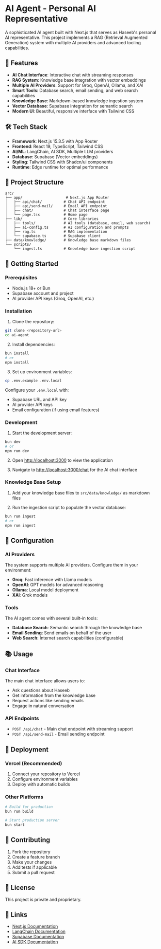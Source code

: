# AI Agent - Personal AI Representative

A sophisticated AI agent built with Next.js that serves as Haseeb's personal AI representative. This project implements a RAG (Retrieval Augmented Generation) system with multiple AI providers and advanced tooling capabilities.

## 🚀 Features

- **AI Chat Interface**: Interactive chat with streaming responses
- **RAG System**: Knowledge base integration with vector embeddings
- **Multiple AI Providers**: Support for Groq, OpenAI, Ollama, and XAI
- **Smart Tools**: Database search, email sending, and web search capabilities
- **Knowledge Base**: Markdown-based knowledge ingestion system
- **Vector Database**: Supabase integration for semantic search
- **Modern UI**: Beautiful, responsive interface with Tailwind CSS

## 🛠️ Tech Stack

- **Framework**: Next.js 15.3.5 with App Router
- **Frontend**: React 19, TypeScript, Tailwind CSS
- **AI/ML**: LangChain, AI SDK, Multiple LLM providers
- **Database**: Supabase (Vector embeddings)
- **Styling**: Tailwind CSS with Shadcn/ui components
- **Runtime**: Edge runtime for optimal performance

## 📁 Project Structure

```
src/
├── app/                    # Next.js App Router
│   ├── api/chat/          # Chat API endpoint
│   ├── api/send-mail/     # Email API endpoint
│   ├── chat/              # Chat interface page
│   └── page.tsx           # Home page
├── lib/                   # Core libraries
│   ├── tools/             # AI tools (database, email, web search)
│   ├── ai-config.ts       # AI configuration and prompts
│   ├── rag.ts             # RAG implementation
│   └── supabase.ts        # Supabase client
├── data/knowledge/        # Knowledge base markdown files
└── scripts/
    └── ingest.ts          # Knowledge base ingestion script
```

## 🚀 Getting Started

### Prerequisites

- Node.js 18+ or Bun
- Supabase account and project
- AI provider API keys (Groq, OpenAI, etc.)

### Installation

1. Clone the repository:
```bash
git clone <repository-url>
cd ai-agent
```

2. Install dependencies:
```bash
bun install
# or
npm install
```

3. Set up environment variables:
```bash
cp .env.example .env.local
```

Configure your `.env.local` with:
- Supabase URL and API key
- AI provider API keys
- Email configuration (if using email features)

### Development

1. Start the development server:
```bash
bun dev
# or
npm run dev
```

2. Open [http://localhost:3000](http://localhost:3000) to view the application

3. Navigate to [http://localhost:3000/chat](http://localhost:3000/chat) for the AI chat interface

### Knowledge Base Setup

1. Add your knowledge base files to `src/data/knowledge/` as markdown files

2. Run the ingestion script to populate the vector database:
```bash
bun run ingest
# or
npm run ingest
```

## 🔧 Configuration

### AI Providers

The system supports multiple AI providers. Configure them in your environment:

- **Groq**: Fast inference with Llama models
- **OpenAI**: GPT models for advanced reasoning
- **Ollama**: Local model deployment
- **XAI**: Grok models

### Tools

The AI agent comes with several built-in tools:

- **Database Search**: Semantic search through the knowledge base
- **Email Sending**: Send emails on behalf of the user
- **Web Search**: Internet search capabilities (configurable)

## 📚 Usage

### Chat Interface

The main chat interface allows users to:
- Ask questions about Haseeb
- Get information from the knowledge base
- Request actions like sending emails
- Engage in natural conversation

### API Endpoints

- `POST /api/chat` - Main chat endpoint with streaming support
- `POST /api/send-mail` - Email sending endpoint

## 🚀 Deployment

### Vercel (Recommended)

1. Connect your repository to Vercel
2. Configure environment variables
3. Deploy with automatic builds

### Other Platforms

```bash
# Build for production
bun run build

# Start production server
bun start
```

## 🤝 Contributing

1. Fork the repository
2. Create a feature branch
3. Make your changes
4. Add tests if applicable
5. Submit a pull request

## 📄 License

This project is private and proprietary.

## 🔗 Links

- [Next.js Documentation](https://nextjs.org/docs)
- [LangChain Documentation](https://docs.langchain.com/)
- [Supabase Documentation](https://supabase.com/docs)
- [AI SDK Documentation](https://sdk.vercel.ai/docs)
